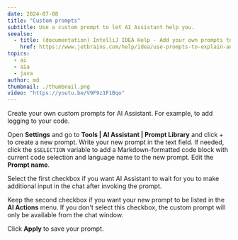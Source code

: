 ```yaml
---
date: 2024-07-08
title: "Custom prompts"
subtitle: Use a custom prompt to let AI Assistant help you.
seealso:
  - title: (documentation) IntelliJ IDEA Help - Add your own prompts to prompts library
    href: https://www.jetbrains.com/help/idea/use-prompts-to-explain-and-refactor-your-code.html#ai_add_custom_prompts
topics:
  - ai
  - aia
  - java
author: md
thumbnail: ./thumbnail.png
video: "https://youtu.be/V9F9z1F1Bqo"
---
```


Create your own custom prompts for AI Assistant. For example, to add logging to your code.

Open **Settings** and go to **Tools | AI Assistant | Prompt Library** and click + to create a new prompt.
Write your new prompt in the text field. If needed, click the `$SELECTION` variable to add a Markdown-formatted code block with current code selection and language name to the new prompt. Edit the **Prompt name**.

Select the first checkbox if you want AI Assistant to wait for you to make additional input in the chat after invoking the prompt.

Keep the second checkbox if you want your new prompt to be listed in the **AI Actions** menu. If you don't select this checkbox, the custom prompt will only be available from the chat window.

Click **Apply** to save your prompt.
